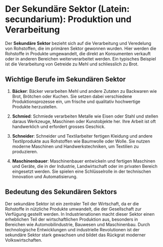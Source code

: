 # Der Sekundäre Sektor (Latein: secundarium): Produktion und Verarbeitung

Der **Sekundäre Sektor** bezieht sich auf die Verarbeitung und Veredelung von Rohstoffen, die im primären Sektor gewonnen wurden. Hier werden die Rohstoffe in Produkte umgewandelt, die direkt an Konsumenten verkauft oder in anderen Bereichen weiterverarbeitet werden. Ein typisches Beispiel ist die Verarbeitung von Getreide zu Mehl und schliesslich zu Brot.

## Wichtige Berufe im Sekundären Sektor

1. **Bäcker**: Bäcker verarbeiten Mehl und andere Zutaten zu Backwaren wie Brot, Brötchen oder Kuchen. Sie setzen dabei verschiedene Produktionsprozesse ein, um frische und qualitativ hochwertige Produkte herzustellen.

2. **Schmied**: Schmiede verarbeiten Metalle wie Eisen oder Stahl und stellen daraus Werkzeuge, Maschinen oder Kunstobjekte her. Ihre Arbeit ist oft handwerklich und erfordert grosses Geschick.

3. **Schneider**: Schneider und Textilarbeiter fertigen Kleidung und andere Textilprodukte aus Rohstoffen wie Baumwolle oder Wolle. Sie nutzen moderne Maschinen und Handwerkstechniken, um Textilien zu produzieren.

4. **Maschinenbauer**: Maschinenbauer entwickeln und fertigen Maschinen und Geräte, die in der Industrie, Landwirtschaft oder im privaten Bereich eingesetzt werden. Sie spielen eine Schlüsselrolle in der technischen Innovation und Automatisierung.

## Bedeutung des Sekundären Sektors

Der sekundäre Sektor ist ein zentraler Teil der Wirtschaft, da er die Rohstoffe in nützliche Produkte umwandelt, die der Gesellschaft zur Verfügung gestellt werden. In Industrienationen macht dieser Sektor einen erheblichen Teil der wirtschaftlichen Produktion aus, besonders in Bereichen wie Automobilindustrie, Bauwesen und Maschinenbau. Durch technologische Entwicklungen und industrielle Revolutionen ist der sekundäre Sektor stark gewachsen und bildet das Rückgrat moderner Volkswirtschaften.
